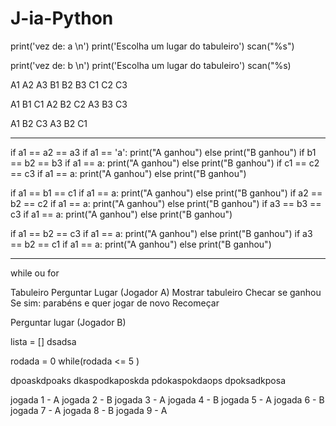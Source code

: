 # J-ia-Python


print('vez de: a \n')
print('Escolha um lugar do tabuleiro')
scan("%s")

print('vez de: b \n')
print('Escolha um lugar do tabuleiro')
scan("%s)

A1 A2 A3
B1 B2 B3
C1 C2 C3

A1 B1 C1
A2 B2 C2
A3 B3 C3

A1 B2 C3
A3 B2 C1

--------------------------------


if a1 == a2 == a3
  if a1 == 'a':
    print("A ganhou")
  else
    print("B ganhou")
if b1 == b2 == b3
  if a1 == a:
    print("A ganhou")
  else
    print("B ganhou")
if c1 == c2 == c3
  if a1 == a:
    print("A ganhou")
  else
    print("B ganhou")

if a1 == b1 == c1
  if a1 == a:
    print("A ganhou")
  else
    print("B ganhou")
if a2 == b2 == c2
  if a1 == a:
    print("A ganhou")
  else
    print("B ganhou")
if a3 == b3 == c3
  if a1 == a:
    print("A ganhou")
  else
    print("B ganhou")

if a1 == b2 == c3
  if a1 == a:
    print("A ganhou")
  else
    print("B ganhou")
if a3 == b2 == c1
  if a1 == a:
    print("A ganhou")
  else
    print("B ganhou")
    
----------------------------------
  
  while ou for
  
  Tabuleiro
  Perguntar Lugar (Jogador A)
  Mostrar tabuleiro
  Checar se ganhou 
    Se sim: parabéns e quer jogar de novo
  Recomeçar
  
  Perguntar lugar (Jogador B)
  
  
  
  
  lista = [] 
 dsadsa
  
  
  rodada = 0
  while(rodada <= 5 )
  
  
  
  dpoaskdpoaks
  dkaspodkaposkda
  pdokaspokdaops
  dpoksadkposa
  
jogada 1 - A 
jogada 2 - B
jogada 3 - A
jogada 4 - B
jogada 5 - A
jogada 6 - B
jogada 7 - A
jogada 8 - B
jogada 9 - A
